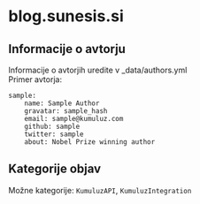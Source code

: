 # blog.sunesis.si

## Informacije o avtorju

Informacije o avtorjih uredite v _data/authors.yml  
Primer avtorja:
```
sample:
    name: Sample Author
    gravatar: sample_hash
    email: sample@kumuluz.com
    github: sample
    twitter: sample
    about: Nobel Prize winning author
```

## Kategorije objav
Možne kategorije: `KumuluzAPI`, `KumuluzIntegration`


